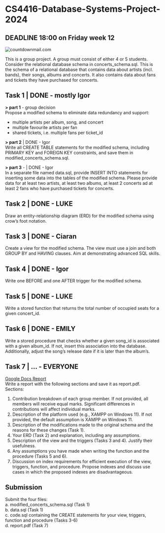 # CS4416-Database-Systems-Project-2024

## DEADLINE 18:00 on Friday week 12
<img src="https://i.countdownmail.com/3p1e6t.gif" border="0" alt="countdownmail.com"/>
  
This is a group project. A group must consist of either 4 or 5 students. Consider the relational 
database schema in concerts_schema.sql. 
This is the schema of a relational database that contains data about artists (incl. bands), their songs, 
albums and concerts. It also contains data about fans and tickets they have purchased for concerts. 
  
## Task 1 | DONE - mostly Igor
**> part 1** - group decision  
Propose a modified schema to eliminate data redundancy and support: 
- multiple artists per album, song, and concert 
- multiple favourite artists per fan 
- shared tickets, i.e. multiple fans per ticket_id
  
**> part 2** | DONE - Igor  
Write all CREATE TABLE statements for the modified schema, including PRIMARY KEY and 
FOREIGN KEY constraints, and save them in modified_concerts_schema.sql.  
  
**> part 3** - | DONE - Igor  
In a separate file named data.sql, provide INSERT INTO statements for inserting some data into 
the tables of the modified schema. Please provide data for at least two artists, at least two 
albums, at least 2 concerts ad at least 2 fans who have purchased tickets for concerts.

## Task 2 | DONE - LUKE
Draw an entity-relationship diagram (ERD) for the modified schema using crow’s foot notation.

## Task 3 | DONE - Ciaran
Create a view for the modified schema. The view must use a join and both GROUP BY and 
HAVING clauses. Aim at demonstrating advanced SQL skills. 

## Task 4 | DONE - Igor
Write one BEFORE and one AFTER trigger for the modified schema.

## Task 5 | DONE - LUKE
Write a stored function that returns the total number of occupied seats for a given concert_id. 

## Task 6 | DONE - EMILY
Write a stored procedure that checks whether a given song_id is associated with a given 
album_id. If not, insert this association into the database. Additionally, adjust the song’s release 
date if it is later than the album’s.

## Task 7 | ... - EVERYONE  
[Google Docs Report](https://docs.google.com/document/d/1QgfWoZlhya0yBCpckxbMk_S3UjvtNyetlc9o-hZ9ANs/edit?usp=sharing)  
Write a report with the following sections and save it as report.pdf.  
Sections: 
1. Contribution breakdown of each group member. If not provided, all members will 
receive equal marks. Significant differences in contributions will affect individual 
marks.  
2. Description of the platform used (e.g., XAMPP on Windows 11). If not provided, the 
default assumption is XAMPP on Windows 11. 
3. Description of the modifications made to the original schema and the reasons for 
these changes (Task 1). 
4. Your ERD (Task 2) and explanation, including any assumptions. 
5. Description of the view and the triggers (Tasks 3 and 4). Justify their usefulness. 
6. Any assumptions you have made when writing the function and the procedure 
(Tasks 5 and 6). 
7. Discussion on index requirements for efficient execution of the view, triggers, 
function, and procedure. Propose indexes and discuss use cases in which the 
proposed indexes are disadvantageous.

## Submission 
Submit the four files:  
a. modified_concerts_schema.sql (Task 1)   
b. data.sql (Task 1)   
c. code.sql containing the CREATE statements for your view, triggers, function and procedure
(Tasks 3-6)   
d. report.pdf (Task 7)    
